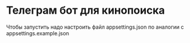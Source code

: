 # Телеграм бот для кинопоиска

Чтобы запустить надо настроить файл appsettings.json по аналогии с appsettings.example.json 